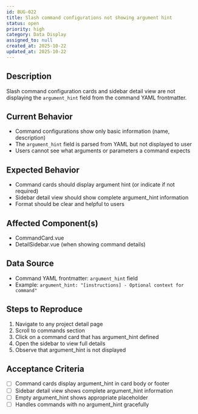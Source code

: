 ```yaml
---
id: BUG-022
title: Slash command configurations not showing argument hint
status: open
priority: high
category: Data Display
assigned_to: null
created_at: 2025-10-22
updated_at: 2025-10-22
---
```


## Description
Slash command configuration cards and sidebar detail view are not displaying the `argument_hint` field from the command YAML frontmatter.

## Current Behavior
- Command configurations show only basic information (name, description)
- The `argument_hint` field is parsed from YAML but not displayed to user
- Users cannot see what arguments or parameters a command expects

## Expected Behavior
- Command cards should display argument hint (or indicate if not required)
- Sidebar detail view should show complete argument_hint information
- Format should be clear and helpful to users

## Affected Component(s)
- CommandCard.vue
- DetailSidebar.vue (when showing command details)

## Data Source
- Command YAML frontmatter: `argument_hint` field
- Example: `argument_hint: "[instructions] - Optional context for command"`

## Steps to Reproduce
1. Navigate to any project detail page
2. Scroll to commands section
3. Click on a command card that has argument_hint defined
4. Open the sidebar to view full details
5. Observe that argument_hint is not displayed

## Acceptance Criteria
- [ ] Command cards display argument_hint in card body or footer
- [ ] Sidebar detail view shows complete argument_hint information
- [ ] Empty argument_hint shows appropriate placeholder
- [ ] Handles commands with no argument_hint gracefully
